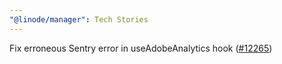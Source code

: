 ```yaml
---
"@linode/manager": Tech Stories
---
```


Fix erroneous Sentry error in useAdobeAnalytics hook ([#12265](https://github.com/linode/manager/pull/12265))
